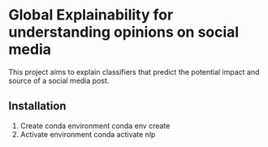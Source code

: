 # Global Explainability for understanding opinions on social media

This project aims to explain classifiers that predict the potential impact and source of a social media post.

## Installation

1. Create conda environment
   conda env create
2. Activate environment
   conda activate nlp
